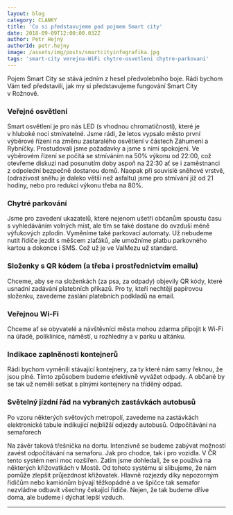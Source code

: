 ```yaml
---
layout: blog
category: CLANKY
title: 'Co si představujeme pod pojmem Smart city'
date: 2018-09-09T12:00:00.032Z
author: Petr Hejný
authorId: petr.hejny
image: /assets/img/posts/smartcityinfografika.jpg
tags: 'smart-city verejna-WiFi chytre-osvetleni chytre-parkovani'
---
```

Pojem Smart City se stává jedním z hesel předvolebního boje. Rádi bychom Vám teď představili, 
jak my si představujeme fungování Smart City v Rožnově.

### Veřejné osvětlení
Smart osvětlení je pro nás LED (s vhodnou chromatičností), které je v hluboké noci stmívatelné. 
Jsme rádi, že letos vypsalo město první výběrové řízení na změnu zastaralého osvětlení v částech Záhumení a Rybníčky. Prostudovali jsme požadavky a jsme s nimi spokojeni. Ve výběrovém řízení se počítá se stmíváním na 50% výkonu od 22:00, což otevřeme diskuzi nad posunutím doby aspoň na 22:30 ať se i zaměstnanci z odpolední bezpečně dostanou domů. Naopak při souvislé sněhové vrstvě, (odrazivost sněhu je daleko větší než asfaltu) jsme pro stmívání již od 21 hodiny, nebo pro redukci výkonu třeba na 80%.

### Chytré parkování
Jsme pro zavedení ukazatelů, které nejenom ušetří občanům spoustu času s vyhledáváním volných míst, 
ale tím se také dostane do ovzduší méně výfukových zplodin. Vyměníme také parkovací automaty. 
Už nebudeme nutit řidiče jezdit s měšcem zlaťáků, ale umožníme platbu parkovného kartou a dokonce i SMS. 
Což už je ve ValMezu už standard.

### Složenky s QR kódem (a třeba i prostřednictvím emailu)
Chceme, aby se na složenkách (za psa, za odpady) objevily QR kódy, které usnadní zadávání platebních příkazů. Pro ty, kteří nechtějí papírovou složenku, zavedeme zaslání platebních podkladů na email.

### Veřejnou Wi-Fi
Chceme ať se obyvatelé a návštěvníci města mohou zdarma připojit k Wi-Fi na úřadě, poliklinice, náměstí, u rozhledny a v parku u altánku.

### Indikace zaplněnosti kontejnerů
Rádi bychom vyměnili stávající kontejnery, za ty které nám samy řeknou, že jsou plné. Tímto způsobem budeme efektivně vyvážet odpady. A občané by se tak už neměli setkat s plnými kontejnery na tříděný odpad.

### Světelný jízdní řád na vybraných zastávkách autobusů
Po vzoru některých světových metropolí, zavedeme na zastávkách elektronické tabule indikující nejbližší odjezdy autobusů.
Odpočítávání na semaforech

Na závěr taková třešnička na dortu. Intenzivně se budeme zabývat možností zavést odpočítávání na semaforu. Jak pro chodce, tak i pro vozidla. V ČR tento systém není moc rozšířen. Zatím jsme dohledali, že se používá na některých křižovatkách v Mostě. Od tohoto systému si slibujeme, že nám pomůže zlepšit průjezdnost křižovatek. Hlavně rozjezdy díky nepozorným řidičům nebo kamiónům bývají těžkopádné a ve špičce tak semafor nezvládne odbavit všechny čekající řidiče.  Nejen, že tak budeme dříve doma, ale budeme i dýchat lepší vzduch.

- - -
